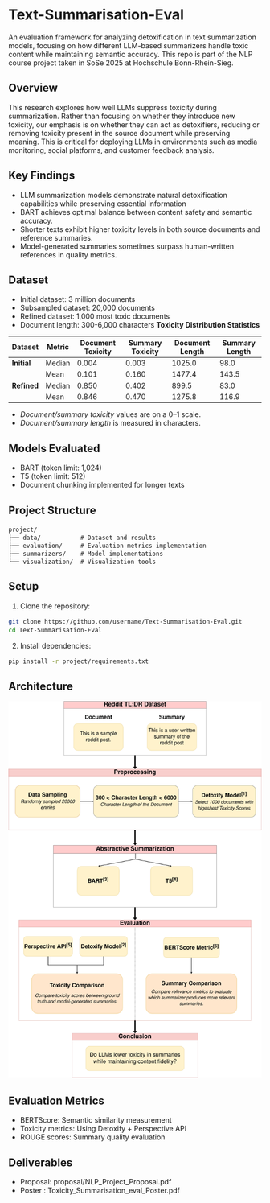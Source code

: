 # Text-Summarisation-Eval

An evaluation framework for analyzing detoxification in text summarization models, focusing on how different LLM-based summarizers handle toxic content while maintaining semantic accuracy. This repo is part of the NLP course project taken in SoSe 2025 at Hochschule Bonn-Rhein-Sieg.

## Overview

This research explores how well LLMs suppress toxicity during summarization. Rather
than focusing on whether they introduce new toxicity, our emphasis is on whether they
can act as detoxifiers, reducing or removing toxicity present in the source document
while preserving meaning. This is critical for deploying LLMs in environments such as
media monitoring, social platforms, and customer feedback analysis.

## Key Findings

- LLM summarization models demonstrate natural detoxification capabilities while preserving essential information
- BART achieves optimal balance between content safety and semantic accuracy.
- Shorter texts exhibit higher toxicity levels in both source documents and reference summaries.
- Model-generated summaries sometimes surpass human-written references in quality metrics.

## Dataset

- Initial dataset: 3 million documents
- Subsampled dataset: 20,000 documents
- Refined dataset: 1,000 most toxic documents
- Document length: 300-6,000 characters
**Toxicity Distribution Statistics**

| Dataset            | Metric         | Document Toxicity | Summary Toxicity | Document Length | Summary Length |
|--------------------|---------------|------------------|------------------|----------------|---------------|
| **Initial**        | Median        | 0.004            | 0.003            | 1025.0         | 98.0          |
|                    | Mean          | 0.101            | 0.160            | 1477.4         | 143.5            |
| **Refined**        | Median        | 0.850            | 0.402            | 899.5          | 83.0          |
|                    | Mean          | 0.846            | 0.470            | 1275.8         | 116.9            |

- *Document/summary toxicity* values are on a 0–1 scale.
- *Document/summary length* is measured in characters.
## Models Evaluated

- BART (token limit: 1,024)
- T5 (token limit: 512)
- Document chunking implemented for longer texts

## Project Structure

```
project/
├── data/           # Dataset and results
├── evaluation/     # Evaluation metrics implementation
├── summarizers/    # Model implementations
└── visualization/  # Visualization tools
```

## Setup

1. Clone the repository:
```bash
git clone https://github.com/username/Text-Summarisation-Eval.git
cd Text-Summarisation-Eval
```

2. Install dependencies:
```bash
pip install -r project/requirements.txt
```

## Architecture

![Project Overview](project/arc.drawio.png)


## Evaluation Metrics

- BERTScore: Semantic similarity measurement
- Toxicity metrics: Using Detoxify + Perspective API
- ROUGE scores: Summary quality evaluation

## Deliverables

- Proposal: proposal/NLP_Project_Proposal.pdf
- Poster : Toxicity_Summarisation_eval_Poster.pdf

